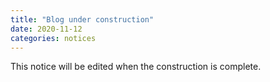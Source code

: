```yaml
---
title: "Blog under construction"
date: 2020-11-12
categories: notices
---
```


This notice will be edited when the construction is complete.
